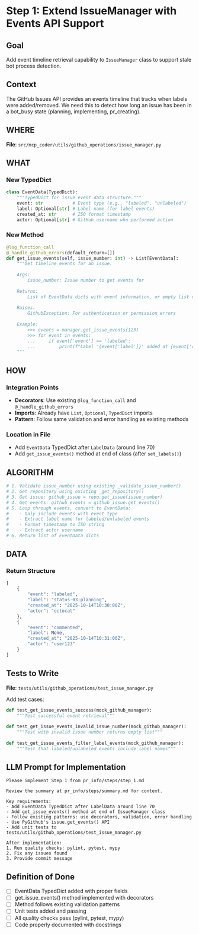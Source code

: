 # Step 1: Extend IssueManager with Events API Support

## Goal
Add event timeline retrieval capability to `IssueManager` class to support stale bot process detection.

## Context
The GitHub Issues API provides an events timeline that tracks when labels were added/removed. We need this to detect how long an issue has been in a bot_busy state (planning, implementing, pr_creating).

## WHERE
**File**: `src/mcp_coder/utils/github_operations/issue_manager.py`

## WHAT

### New TypedDict
```python
class EventData(TypedDict):
    """TypedDict for issue event data structure."""
    event: str           # Event type (e.g., "labeled", "unlabeled")
    label: Optional[str] # Label name (for label events)
    created_at: str      # ISO format timestamp
    actor: Optional[str] # GitHub username who performed action
```

### New Method
```python
@log_function_call
@_handle_github_errors(default_return=[])
def get_issue_events(self, issue_number: int) -> List[EventData]:
    """Get timeline events for an issue.
    
    Args:
        issue_number: Issue number to get events for
        
    Returns:
        List of EventData dicts with event information, or empty list on error
        
    Raises:
        GithubException: For authentication or permission errors
        
    Example:
        >>> events = manager.get_issue_events(123)
        >>> for event in events:
        ...     if event['event'] == 'labeled':
        ...         print(f"Label '{event['label']}' added at {event['created_at']}")
    """
```

## HOW

### Integration Points
- **Decorators**: Use existing `@log_function_call` and `@_handle_github_errors`
- **Imports**: Already have `List`, `Optional`, `TypedDict` imports
- **Pattern**: Follow same validation and error handling as existing methods

### Location in File
- Add `EventData` TypedDict after `LabelData` (around line 70)
- Add `get_issue_events()` method at end of class (after `set_labels()`)

## ALGORITHM

```python
# 1. Validate issue_number using existing _validate_issue_number()
# 2. Get repository using existing _get_repository()
# 3. Get issue: github_issue = repo.get_issue(issue_number)
# 4. Get events: github_events = github_issue.get_events()
# 5. Loop through events, convert to EventData:
#    - Only include events with event type
#    - Extract label name for labeled/unlabeled events
#    - Format timestamp to ISO string
#    - Extract actor username
# 6. Return list of EventData dicts
```

## DATA

### Return Structure
```python
[
    {
        "event": "labeled",
        "label": "status-03:planning",
        "created_at": "2025-10-14T10:30:00Z",
        "actor": "octocat"
    },
    {
        "event": "commented",
        "label": None,
        "created_at": "2025-10-14T10:31:00Z", 
        "actor": "user123"
    }
]
```

## Tests to Write

**File**: `tests/utils/github_operations/test_issue_manager.py`

Add test cases:
```python
def test_get_issue_events_success(mock_github_manager):
    """Test successful event retrieval"""
    
def test_get_issue_events_invalid_issue_number(mock_github_manager):
    """Test with invalid issue number returns empty list"""
    
def test_get_issue_events_filter_label_events(mock_github_manager):
    """Test that labeled/unlabeled events include label names"""
```

## LLM Prompt for Implementation

```
Please implement Step 1 from pr_info/steps/step_1.md

Review the summary at pr_info/steps/summary.md for context.

Key requirements:
- Add EventData TypedDict after LabelData around line 70
- Add get_issue_events() method at end of IssueManager class
- Follow existing patterns: use decorators, validation, error handling
- Use PyGithub's issue.get_events() API
- Add unit tests to tests/utils/github_operations/test_issue_manager.py

After implementation:
1. Run quality checks: pylint, pytest, mypy
2. Fix any issues found
3. Provide commit message
```

## Definition of Done
- [ ] EventData TypedDict added with proper fields
- [ ] get_issue_events() method implemented with decorators
- [ ] Method follows existing validation patterns
- [ ] Unit tests added and passing
- [ ] All quality checks pass (pylint, pytest, mypy)
- [ ] Code properly documented with docstrings
